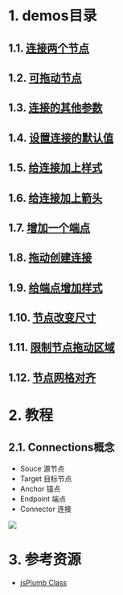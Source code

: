 # 1. demos目录
## 1.1. [连接两个节点](./demos/01.html)
## 1.2. [可拖动节点](./demos/02.html)
## 1.3. [连接的其他参数](./demos/03.html)
## 1.4. [设置连接的默认值](./demos/04.html)
## 1.5. [给连接加上样式](./demos/05.html)
## 1.6. [给连接加上箭头](./demos/06.html)
## 1.7. [增加一个端点](./demos/07.html)
## 1.8. [拖动创建连接](./demos/08.html)
## 1.9. [给端点增加样式](./demos/09.html)
## 1.10. [节点改变尺寸](./demos/10.html)
## 1.11. [限制节点拖动区域](./demos/11.html)
## 1.12. [节点网格对齐](./demos/12.html)

# 2. 教程
## 2.1. Connections概念

- Souce 源节点
- Target 目标节点
- Anchor 锚点
- Endpoint 端点
- Connector 连接

![](http://p3alsaatj.bkt.clouddn.com/20180227151857_Pu4O9c_jsPlumb-Connector-Components.jpeg)


# 3. 参考资源
- [jsPlumb Class](https://jsplumbtoolkit.com/community/apidocs/classes/jsPlumb.html)